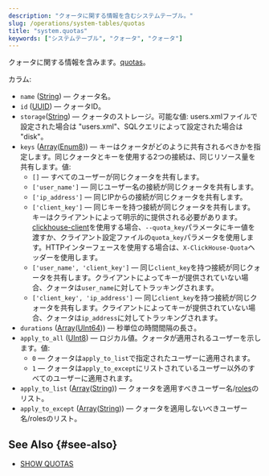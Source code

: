 ```yaml
---
description: "クォータに関する情報を含むシステムテーブル。"
slug: /operations/system-tables/quotas
title: "system.quotas"
keywords: ["システムテーブル", "クォータ", "クォータ"]
---
```


クォータに関する情報を含みます。[quotas](../../operations/system-tables/quotas.md)。

カラム:
- `name` ([String](../../sql-reference/data-types/string.md)) — クォータ名。
- `id` ([UUID](../../sql-reference/data-types/uuid.md)) — クォータID。
- `storage`([String](../../sql-reference/data-types/string.md)) — クォータのストレージ。可能な値: users.xmlファイルで設定された場合は "users.xml"、SQLクエリによって設定された場合は "disk"。
- `keys` ([Array](../../sql-reference/data-types/array.md)([Enum8](../../sql-reference/data-types/enum.md))) — キーはクォータがどのように共有されるべきかを指定します。同じクォータとキーを使用する2つの接続は、同じリソース量を共有します。値:
    - `[]` — すべてのユーザーが同じクォータを共有します。
    - `['user_name']` — 同じユーザー名の接続が同じクォータを共有します。
    - `['ip_address']` — 同じIPからの接続が同じクォータを共有します。
    - `['client_key']` — 同じキーを持つ接続が同じクォータを共有します。キーはクライアントによって明示的に提供される必要があります。[clickhouse-client](../../interfaces/cli.md)を使用する場合、`--quota_key`パラメータにキー値を渡すか、クライアント設定ファイルの`quota_key`パラメータを使用します。HTTPインターフェースを使用する場合は、`X-ClickHouse-Quota`ヘッダーを使用します。
    - `['user_name', 'client_key']` — 同じ`client_key`を持つ接続が同じクォータを共有します。クライアントによってキーが提供されていない場合、クォータは`user_name`に対してトラッキングされます。
    - `['client_key', 'ip_address']` — 同じ`client_key`を持つ接続が同じクォータを共有します。クライアントによってキーが提供されていない場合、クォータは`ip_address`に対してトラッキングされます。
- `durations` ([Array](../../sql-reference/data-types/array.md)([UInt64](../../sql-reference/data-types/int-uint.md))) — 秒単位の時間間隔の長さ。
- `apply_to_all` ([UInt8](/sql-reference/data-types/int-uint#integer-ranges)) — ロジカル値。クォータが適用されるユーザーを示します。値:
    - `0` — クォータは`apply_to_list`で指定されたユーザーに適用されます。
    - `1` — クォータは`apply_to_except`にリストされているユーザー以外のすべてのユーザーに適用されます。
- `apply_to_list` ([Array](../../sql-reference/data-types/array.md)([String](../../sql-reference/data-types/string.md))) — クォータを適用すべきユーザー名/[roles](../../guides/sre/user-management/index.md#role-management)のリスト。
- `apply_to_except` ([Array](../../sql-reference/data-types/array.md)([String](../../sql-reference/data-types/string.md))) — クォータを適用しないべきユーザー名/rolesのリスト。

## See Also {#see-also}

- [SHOW QUOTAS](/sql-reference/statements/show#show-quotas)
